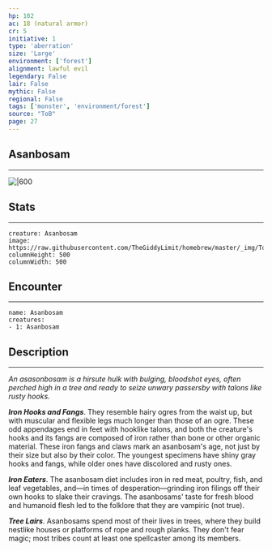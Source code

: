 ```yaml
---
hp: 102
ac: 18 (natural armor)
cr: 5
initiative: 1
type: 'aberration'    
size: 'Large'
environment: ['forest']
alignment: lawful evil
legendary: False
lair: False
mythic: False
regional: False
tags: ['monster', 'environment/forest']
source: "ToB"
page: 27
---
```


## Asanbosam
---

![|600](https://raw.githubusercontent.com/TheGiddyLimit/homebrew/master/_img/ToB/Asanbosam.webp)

## Stats
---

```statblock
creature: Asanbosam
image: https://raw.githubusercontent.com/TheGiddyLimit/homebrew/master/_img/ToB/token/Asanbosam.png
columnHeight: 500
columnWidth: 500
```

## Encounter
---

```encounter-table
name: Asanbosam
creatures:
- 1: Asanbosam
```

## Description
---
_An asasonbosam is a hirsute hulk with bulging, bloodshot eyes, often perched high in a tree and ready to seize unwary passersby with talons like rusty hooks._

**_Iron Hooks and Fangs_**. They resemble hairy ogres from the waist up, but with muscular and flexible legs much longer than those of an ogre. These odd appendages end in feet with hooklike talons, and both the creature's hooks and its fangs are composed of iron rather than bone or other organic material. These iron fangs and claws mark an asanbosam's age, not just by their size but also by their color. The youngest specimens have shiny gray hooks and fangs, while older ones have discolored and rusty ones.

**_Iron Eaters_**. The asanbosam diet includes iron in red meat, poultry, fish, and leaf vegetables, and—in times of desperation—grinding iron filings off their own hooks to slake their cravings. The asanbosams' taste for fresh blood and humanoid flesh led to the folklore that they are vampiric (not true).

**_Tree Lairs_**. Asanbosams spend most of their lives in trees, where they build nestlike houses or platforms of rope and rough planks. They don't fear magic; most tribes count at least one spellcaster among its members.






